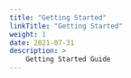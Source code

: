```yaml
---
title: "Getting Started"
linkTitle: "Getting Started"
weight: 1
date: 2021-07-31
description: >
    Getting Started Guide
---
```

